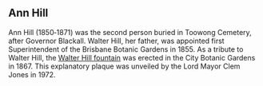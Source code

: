 ## Ann Hill 

Ann Hill (1850‑1871) was the second person buried in Toowong Cemetery, after Governor Blackall. Walter Hill, her father, was appointed first Superintendent of the Brisbane Botanic Gardens in 1855. As a tribute to Walter Hill, the [Walter Hill fountain](https://apps.des.qld.gov.au/heritage-register/detail/?id=600067#) was erected in the City Botanic Gardens in 1867. This explanatory plaque was unveiled by the Lord Mayor Clem Jones in 1972. 
